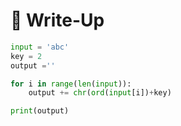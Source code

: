 # 🔑 Write-Up

```python
input = 'abc'
key = 2
output =''

for i in range(len(input)):
    output += chr(ord(input[i])+key)

print(output)
```